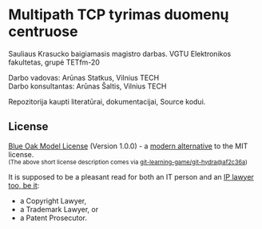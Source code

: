 # Multipath TCP tyrimas duomenų centruose
Sauliaus Krasucko baigiamasis magistro darbas. VGTU Elektronikos fakultetas, grupė TETfm-20  

Darbo vadovas: Arūnas Statkus, Vilnius TECH  
Darbo konsultantas: Arūnas Šaltis, Vilnius TECH

Repozitorija kaupti literatūrai, dokumentacijai, Source kodui.

## License

[Blue Oak Model License](LICENSE.md) (Version 1.0.0) - a [modern alternative](https://writing.kemitchell.com/2019/03/09/Deprecation-Notice.html) to the MIT license.  
<sup>
(The above short license description comes via [git-learning-game/git-hydra@af2c36a](https://github.com/git-learning-game/git-hydra/commit/af2c36a14505524c513b4e3afc7062130824c0f3#diff-b335630551682c19a781afebcf4d07bf978fb1f8ac04c6bf87428ed5106870f5))
</sup>

It is supposed to be a pleasant read for both an IT person and an
[IP lawyer too, be it](https://writing.kemitchell.com/living/Types-of-Lawyers.html#transactional-lawyers):

* a Copyright Lawyer,
* a Trademark Lawyer, or
* a Patent Prosecutor.
